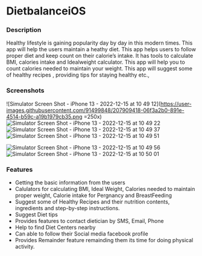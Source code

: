 # DietbalanceiOS

### Description

Healthy lifestyle is gaining popularity day by day in this modern times. This app will help the users maintain a heathy diet. 
This app helps users to follow proper diet and keep count on their calorie’s intake. It has tools to calculate BMI, calories intake and Idealweight calculator.
 This app will help you to count calories needed to maintain your weight. This app will suggest some of healthy recipes , providing tips for staying healthy etc.,

### Screenshots
![Simulator Screen Shot - iPhone 13 - 2022-12-15 at 10 49 12](https://user-images.githubusercontent.com/91499848/207909418-06f3a2b0-891e-4514-b59c-a19b1979cb35.png =250x)
![Simulator Screen Shot - iPhone 13 - 2022-12-15 at 10 49 22](https://user-images.githubusercontent.com/91499848/207909464-c08bb25d-c37a-44b3-bf2c-844de81296f0.png)
![Simulator Screen Shot - iPhone 13 - 2022-12-15 at 10 49 37](https://user-images.githubusercontent.com/91499848/207909485-6653c745-0e25-4998-9f76-fdde3016867f.png)
![Simulator Screen Shot - iPhone 13 - 2022-12-15 at 10 49 51](https://user-images.githubusercontent.com/91499848/207909515-9c6a7ab7-9175-4f72-9578-00f1a141e807.png)


![Simulator Screen Shot - iPhone 13 - 2022-12-15 at 10 49 56](https://user-images.githubusercontent.com/91499848/207909550-5b3e79c8-a79f-42fe-a2eb-065f7e242543.png)
![Simulator Screen Shot - iPhone 13 - 2022-12-15 at 10 50 01](https://user-images.githubusercontent.com/91499848/207909570-4e1c991e-39e3-43d1-8f72-c50c9cb7c129.png)




### Features

* Getting the basic information from the users 
* Calulators for calculating BMI, Ideal Weight, Calories needed to maintain proper weight, Calorie intake for Pergnancy and BreastFeeding
* Suggest some of Healthy Recipes and their nutrition contents, ingredients and step-by-step instructions.
* Suggest Diet tips 
* Provides features to contact dietician by SMS, Email, Phone
* Help to find Diet Centers nearby
* Can able to follow their Social media facebook profile
* Provides Remainder feature remainding them its time for doing physical activity.
